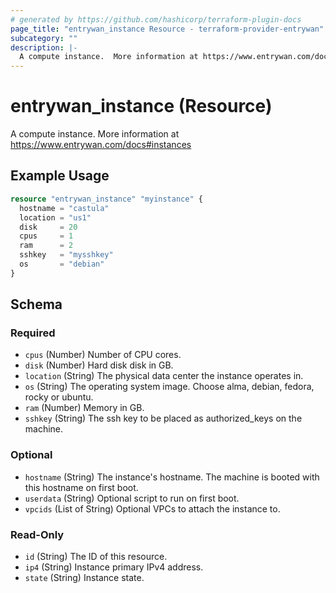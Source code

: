 ```yaml
---
# generated by https://github.com/hashicorp/terraform-plugin-docs
page_title: "entrywan_instance Resource - terraform-provider-entrywan"
subcategory: ""
description: |-
  A compute instance.  More information at https://www.entrywan.com/docs#instances
---
```


# entrywan_instance (Resource)

A compute instance.  More information at https://www.entrywan.com/docs#instances

## Example Usage

```terraform
resource "entrywan_instance" "myinstance" {
  hostname = "castula"
  location = "us1"
  disk     = 20
  cpus     = 1
  ram      = 2
  sshkey   = "mysshkey"
  os       = "debian"
}
```

<!-- schema generated by tfplugindocs -->
## Schema

### Required

- `cpus` (Number) Number of CPU cores.
- `disk` (Number) Hard disk disk in GB.
- `location` (String) The physical data center the instance operates in.
- `os` (String) The operating system image.  Choose alma, debian, fedora, rocky or ubuntu.
- `ram` (Number) Memory in GB.
- `sshkey` (String) The ssh key to be placed as authorized_keys on the machine.

### Optional

- `hostname` (String) The instance's hostname.  The machine is booted with this hostname on first boot.
- `userdata` (String) Optional script to run on first boot.
- `vpcids` (List of String) Optional VPCs to attach the instance to.

### Read-Only

- `id` (String) The ID of this resource.
- `ip4` (String) Instance primary IPv4 address.
- `state` (String) Instance state.
